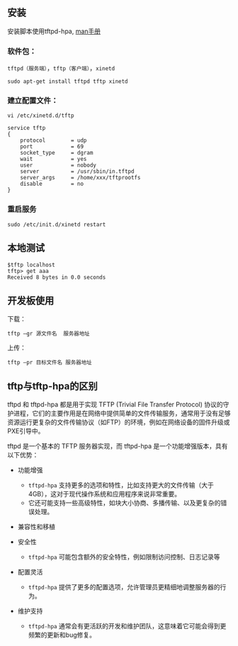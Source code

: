 

## 安装

安装脚本使用tftpd-hpa, [man手册](https://manpages.debian.org/testing/tftpd-hpa/tftpd.8.en.html)

### 软件包：

`tftpd（服务端）`，`tftp（客户端）`，`xinetd` 

```
sudo apt-get install tftpd tftp xinetd
```

### 建立配置文件：

```
vi /etc/xinetd.d/tftp

service tftp
{
    protocol        = udp
    port            = 69
    socket_type     = dgram
    wait            = yes
    user            = nobody
    server          = /usr/sbin/in.tftpd
    server_args     = /home/xxx/tftprootfs
    disable         = no
}
```

### 重启服务

```
sudo /etc/init.d/xinetd restart
```

## 本地测试

```
$tftp localhost
tftp> get aaa
Received 8 bytes in 0.0 seconds
```

## 开发板使用

下载：

```
tftp –gr 源文件名  服务器地址  
```

上传：

```
tftp –pr 目标文件名 服务器地址
```

## tftp与tftp-hpa的区别

tftpd 和 tftpd-hpa 都是用于实现 TFTP (Trivial File Transfer Protocol) 协议的守护进程，它们的主要作用是在网络中提供简单的文件传输服务，通常用于没有足够资源运行更复杂的文件传输协议（如FTP）的环境，例如在网络设备的固件升级或PXE引导中。

tftpd 是一个基本的 TFTP 服务器实现，而 tftpd-hpa 是一个功能增强版本，具有以下优势：

- 功能增强
  - `tftpd-hpa` 支持更多的选项和特性，比如支持更大的文件传输（大于4GB），这对于现代操作系统和应用程序来说非常重要。
  - 它还可能支持一些高级特性，如块大小协商、多播传输、以及更复杂的错误处理。

- 兼容性和移植
- 安全性
  - `tftpd-hpa` 可能包含额外的安全特性，例如限制访问控制、日志记录等

- 配置灵活
  - `tftpd-hpa` 提供了更多的配置选项，允许管理员更精细地调整服务器的行为。

- 维护支持
  - `tftpd-hpa` 通常会有更活跃的开发和维护团队，这意味着它可能会得到更频繁的更新和bug修复。


